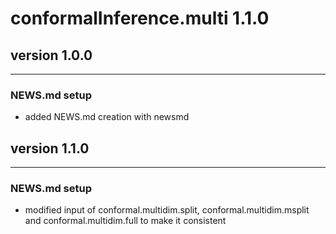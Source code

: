 # conformalInference.multi 1.1.0

## version 1.0.0

---

### NEWS.md setup

- added NEWS.md creation with newsmd


## version 1.1.0

---

### NEWS.md setup

- modified input of conformal.multidim.split, conformal.multidim.msplit and
conformal.multidim.full to make it consistent

